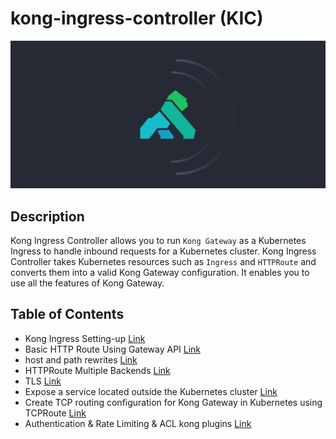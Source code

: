 # kong-ingress-controller (KIC)
![Kong Image](kong.png)

## Description
Kong Ingress Controller allows you to run `Kong Gateway` as a Kubernetes Ingress to handle inbound requests for a Kubernetes cluster.
Kong Ingress Controller takes Kubernetes resources such as `Ingress` and `HTTPRoute` and converts them into a valid Kong Gateway configuration. It enables you to use all the features of Kong Gateway.


## Table of Contents
 - Kong Ingress Setting-up [Link](00-kong-ingress-setting-up)
 - Basic HTTP Route Using Gateway API [Link](01-kong-ingress-basic)
 - host and path rewrites [Link](02-kong-ingress-req-manipulation)
 - HTTPRoute Multiple Backends [Link](03-kong-ingress-multiple-backends)
 - TLS [Link](04-kong-ingress-tls)
 - Expose a service located outside the Kubernetes cluster [Link](05-kong-ingress-external-service)
 - Create TCP routing configuration for Kong Gateway in Kubernetes using TCPRoute [Link](06-kong-ingress-tcp-route)
 - Authentication & Rate Limiting & ACL kong plugins [Link](07-kong-ingress-plugins)
